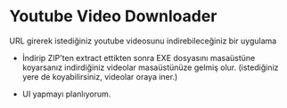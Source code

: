 # Youtube Video Downloader

URL girerek istediğiniz youtube videosunu indirebileceğiniz bir uygulama

- İndirip ZIP'ten extract ettikten sonra EXE dosyasını masaüstüne koyarsanız indirdiğiniz videolar masaüstünüze gelmiş olur. (istediğiniz yere de koyabilirsiniz, videolar oraya iner.)


- UI yapmayı planlıyorum.
